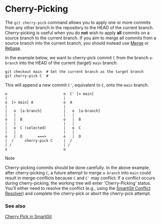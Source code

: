 # Cherry-Picking

The `git cherry-pick` command allows you to apply one or more commits from any other branch in the repository to the HEAD of the current branch.
Cherry-picking is useful when you do **not** wish to apply **all** commits on a source branch to the current branch.
If you aim to merge all commits from a source branch into the current branch, you should instead use [Merge](Merging.md) or [Rebase](Rebasing.md).

In the example below, we want to cherry-pick commit `C` from the branch `a-branch` into the HEAD of the current (target) `main` branch.

```
git checkout main  # Set the current branch as the target branch
git cherry-pick C  #
```

This will append a new commit `C'`, equivalent to `C`, onto the `main` branch.

``` text
o                          o  C' [> main]
|                          |
o  [> main] A              o  A
|                          |
|   o  [a-branch]          |   o  [a-branch]
|   |                      |   |
o   |  B                   o   |  B
|   |                      |   |
|   o  C (selected)        |   o  C
|   |                      |   |
o   |  D       ===>        o   |  D
|  /     cherry-pick C     |  /
| /                        | /
o                          o
```

> [!NOTE]
> Cherry-picking commits should be done carefully.
> In the above example, after cherry-picking `C`, a future attempt to merge `a-branch` into `main` could result in merge-conflicts because `C` and `C'` may conflict.
> If a conflict occurs during cherry-picking, the working tree will enter 'Cherry-Picking' status.
> You'll either need to resolve the conflict (e.g., using the [SmartGit Conflict Resolver](../GUI/Branch/Conflict-Solver.md)) and complete the cherry-pick or abort the cherry-pick attempt.

### See also

[Cherry Pick in SmartGit](../GUI/Branch/Cherry-Pick.md)
